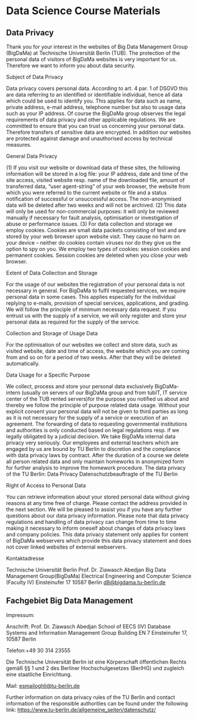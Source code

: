 # Data Science Course Materials

## Data Privacy

Thank you for your interest in the websites of Big Data Management Group (BigDaMa) at Technische Universität Berlin (TUB). The protection of the personal data of visitors of BigDaMa websites is very important for us. Therefore we want to inform you about data security.

Subject of Data Privacy

Data privacy covers personal data. According to art. 4 par. 1 of DSGVO this are data referring to an identified or identifiable individual, hence all data which could be used to identify you. This applies for data such as name, private address, e-mail address, telephone number but also to usage data such as your IP address. 
Of course the BigDaMa group observes the legal requirements of data privacy and other applicable regulations. 
We are committed to ensure that you can trust us concerning your personal data. Therefore transfers of sensitive data are encrypted. In addition our websites are protected against damage and unauthorised access by technical measures.

General Data Privacy

(1) If you visit our website or download data of these sites, the following information will be stored in a log file: your IP address, date and time of the site access, visited website resp. name of the downloaded file, amount of transferred data, “user agent-string” of your web browser, the website from which you were referred to the current website or file and a status notification of successful or unsuccessful access. The non-anonymised data will be deleted after two weeks and will not be archived. 
(2) This data will only be used for non-commercial purposes: it will only be reviewed manually if necessary for fault analysis, optimisation or investigation of abuse or performance issues. 
(3) For data collection and storage we employ cookies. Cookies are small data packets consisting of text and are stored by your web browser upon website visit. They cause no harm on your device – neither do cookies contain viruses nor do they give us the option to spy on you. We employ two types of cookies: session cookies and permanent cookies. Session cookies are deleted when you close your web browser.

Extent of Data Collection and Storage

For the usage of our websites the registration of your personal data is not necessary in general. For BigDaMa to fulfil requested services, we require personal data in some cases. This applies especially for the individual replying to e-mails, provision of special services, applications, and grading. We will follow the principle of minimum necessary data request. 
If you entrust us with the supply of a service, we will only register and store your personal data as required for the supply of the service.

Collection and Storage of Usage Data

For the optimisation of our websites we collect and store data, such as visited website, date and time of access, the website which you are coming from and so on for a period of two weeks. After that they will be deleted automatically.

Data Usage for a Specific Purpose

We collect, process and store your personal data exclusively BigDaMa-intern (usually on servers of our BigDaMa group and from tubIT, IT service center of the TUB rented servers)for the purpose you notified us about and thereby we follow the principle of purpose related data usage. Without your explicit consent your personal data will not be given to third parties as long as it is not necessary for the supply of a service or execution of an agreement. The forwarding of data to requesting governmental institutions and authorities is only conducted based on legal regulations resp. if we legally obligated by a judicial decision. 
We take BigDaMa internal data privacy very seriously. Our employees and external teachers which are engaged by us are bound by TU Berlin to discretion and the compliance with data privacy laws by contract. 
After the duration of a course we delete all person related data and only maintain homeworks in anonymized form for further analysis to improve the homework procedure.
The data privacy of the TU Berlin: 
Data Privacy
Datenschutzbeauftragte of the TU Berlin

Right of Access to Personal Data

You can retrieve information about your stored personal data without giving reasons at any time free of charge. Please contact the address provided in the next section. We will be pleased to assist you if you have any further questions about our data privacy information. Please note that data privacy regulations and handling of data privacy can change from time to time making it necessary to inform oneself about changes of data privacy laws and company policies. This data privacy statement only applies for content of BigDaMa webservers which provide this data privacy statement and does not cover linked websites of external webservers.

Kontaktadresse

Technische Universität Berlin 
Prof. Dr. Ziawasch Abedjan
Big Data Management Group(BigDaMa)
Electrical Engineering and Computer Science (Faculty IV)
Einsteinufer 17
10587 Berlin
d8@bigdama.tu-berlin.de



## Fachgebiet Big Data Management

Impressum:

Anschrift: Prof. Dr. Ziawasch Abedjan School of EECS (IV)
Database Systems and Information Management Group
Building EN 7 
Einsteinufer 17, 10587 Berlin

Telefon:+49 30 314 23555

Die Technische Universität Berlin ist eine Körperschaft öffentlichen Rechts gemäß §§ 1 und 2 des Berliner Hochschulgesetzes (BerlHG) und zugleich eine staatliche Einrichtung.

Mail: esmailoghli@tu-berlin.de

Further information on data privacy rules of the TU Berlin and contact information of the responsible authorities can be found under the following link: 
https://www.tu-berlin.de/allgemeine_seiten/datenschutz/
